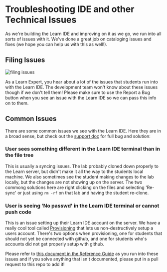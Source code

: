 # Troubleshooting IDE and other Technical Issues

As we're building the Learn IDE and improving on it as we go, we run into all sorts of issues with it. We've done a great job on cataloging issues and fixes (we hope you can help us with this as well!).

## Filing Issues

![filing issues](http://i.giphy.com/cJJpP0kjFRTYk.gif)

As a Learn Expert, you hear about a lot of the issues that students run into with the Learn IDE. The development team won't know about these issues though if we don't tell them! Please make sure to use the Report a Bug button when you see an issue with the Learn IDE so we can pass this info on to them.

## Common Issues

There are some common issues we see with the Learn IDE. Here they are in a broad sense, but check out the [support doc](https://github.com/flatiron-labs/learn-support/blob/master/learn-ide.md) for full bug and solution:

### User sees something different in the Learn IDE terminal than in the file tree

This is usually a syncing issues. The lab probably cloned down properly to the Learn server, but didn't make it all the way to the students local machine. We also sometimes see the student making changes to the lab locally, but the changes are not showing up on the server. The two commong solutions here are right clicking on the files and selecting 'Re-sync' or just using `rm -rf` on that lab and having the student re-clone.

### User is seeing 'No passwd' in the Learn IDE terminal or cannot push code

This is an issue setting up their Learn IDE account on the server. We have a really cool tool called [Provisioning](https://github.com/flatiron-labs/learn-support/blob/master/learn-ide.md#provision-an-account) that lets us non-destructively setup a users account. There's two options when provisioning, one for students that should not yet be connected with github, and one for students who's accounts did not get properly setup with github.

Please refer to [this document in the Reference Guide](https://github.com/flatiron-labs/learn-support/blob/master/learn-ide.md) as you run into these issues and if you solve anything that isn't documented, please put in a pull request to this repo to add it!
